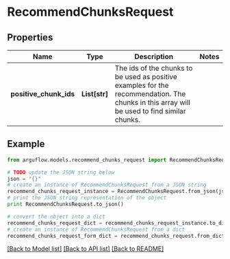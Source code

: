 # RecommendChunksRequest


## Properties

Name | Type | Description | Notes
------------ | ------------- | ------------- | -------------
**positive_chunk_ids** | **List[str]** | The ids of the chunks to be used as positive examples for the recommendation. The chunks in this array will be used to find similar chunks. | 

## Example

```python
from arguflow.models.recommend_chunks_request import RecommendChunksRequest

# TODO update the JSON string below
json = "{}"
# create an instance of RecommendChunksRequest from a JSON string
recommend_chunks_request_instance = RecommendChunksRequest.from_json(json)
# print the JSON string representation of the object
print RecommendChunksRequest.to_json()

# convert the object into a dict
recommend_chunks_request_dict = recommend_chunks_request_instance.to_dict()
# create an instance of RecommendChunksRequest from a dict
recommend_chunks_request_form_dict = recommend_chunks_request.from_dict(recommend_chunks_request_dict)
```
[[Back to Model list]](../README.md#documentation-for-models) [[Back to API list]](../README.md#documentation-for-api-endpoints) [[Back to README]](../README.md)


